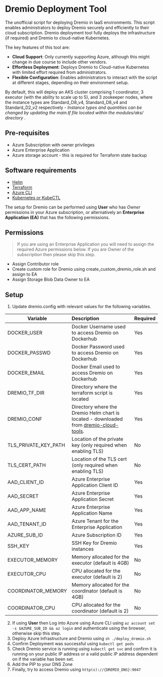 Dremio Deployment Tool
====

The unofficial script for deploying Dremio in IaaS environments. This script enables administrators to deploy Dremio securely and efficiently to their cloud subscription. Dremio deployment tool fully deploys the infrastructure (if required) and Dremio to cloud-native Kubernetes. 

The key features of this tool are:

- **Cloud Support**: Only currently supporting Azure, although this might change in due course to include other vendors.
- **Effortless Deployment**: Deploys Dremio to Cloud-native Kubernetes with limited effort required from administrators.
- **Flexible Configuration**: Enables administrators to interact with the script at different stages, depending on their environment setup.

By default, this will deploy an AKS cluster comprising 1 coordinator, 3 executor (with the ability to scale up to 5), and 3 zookeeper nodes, where the instance types are Standard_D8_v4, Standard_D8_v4 and Standard_D2_v2 respectively - <i>Instance types and quantities can be changed by updating the main.tf file located within the modules/aks/ directory </i>. 

## Pre-requisites

- Azure Subscription with owner privileges
- Azure Enterprise Application
- Azure storage account - this is required for Terraform state backup

## Software requirements
- [Helm](https://helm.sh/)
- [Terraform](https://www.terraform.io/downloads)
- [Azure CLI](https://docs.microsoft.com/en-us/cli/azure/install-azure-cli)
- [Kubernetes or KubeCTL](https://kubernetes.io/docs/tasks/tools/)

The setup for Dremio can be performed using <b>User</b> who has <i>Owner</i> permissions in your Azure subscription, or alternatively an <b>Enterprise Application (EA)</b> that has the following permissions.

## Permissions
> If you are using an Enterprise Application you will need to assign the required Azure permissions below. If you are Owner of the subscription then please skip this step.

- Assign Contributor role
- Create custom role for Dremio using create_custom_dremio_role.sh and assign to EA
- Assign Storage Blob Data Owner to EA

## Setup
1. Update dremio.config with relevant values for the following variables.

| Variable  	| Description  | Required 	|
|---	|:---	|	---|
| DOCKER_USER 	| Docker Username used to access Dremio on Dockerhub 	| Yes 	|
| DOCKER_PASSWD 	| Docker Password used to access Dremio on Dockerhub 	| Yes 	|
| DOCKER_EMAIL 	| Docker Email used to access Dremio on Dockerhub 	| Yes 	|
| DREMIO_TF_DIR 	| Directory where the terraform script is located 	| Yes 	|
| DREMIO_CONF 	| Directory where the Dremio Helm chart is located - downloaded from [dremio-cloud-tools](https://github.com/dremio/dremio-cloud-tools). 	| Yes 	|
| TLS_PRIVATE_KEY_PATH 	| Location of the private key (only required when enabling TLS) 	| No 	|
| TLS_CERT_PATH 	| Location of the TLS cert (only required when enabling TLS) 	| No 	|
| AAD_CLIENT_ID 	| Azure Enterprise Application Client ID 	| Yes 	|
| AAD_SECRET 	| Azure Enterprise Application Secret 	| Yes 	|
| AAD_APP_NAME 	| Azure Enterprise Application Name 	| Yes 	|
| AAD_TENANT_ID 	| Azure Tenant for the Enterprise Application 	| Yes 	|
| AZURE_SUB_ID 	| Azure Subscription ID 	| Yes 	|
| SSH_KEY 	| SSH Key for Dremio instances 	| Yes 	|
| EXECUTOR_MEMORY 	| Memory allocated for the executor (default is 4GB) 	| No 	|
| EXECUTOR_CPU 	| CPU allocated for the executor (default is 2) 	| No 	|
| COORDINATOR_MEMORY 	| Memory allocated for the coordinator (default is 4GB) 	| No 	|
| COORDINATOR_CPU 	| CPU allocated for the coordinator (default is 2) 	| No 	|

2. If using <b>User</b> then Log into Azure using Azure CLI using ```az account set -s $AZURE_SUB_ID && az login``` and authenticate using the browser, otherwise skip this step.
3. Deploy Azure Infrastructure and Dremio using ```sh ./deploy_dremio.sh```
4. Confirm Deployment was successful using ```kubectl get pods```
5. Check Dremio service is running using ```kubectl get svc``` and confirm it is running on your public IP address or a valid public IP address dependent on if the variable has been set.
6. Add the PIP to your DNS Zone
7. Finally, try to access Dremio using ```http(s)://{DREMIO_DNS}:9047```